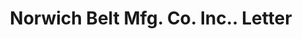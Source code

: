 ---
doi: 10.7916/D8GX5PJ1
date_other: '1906'
date_other_textual: '1906'
form: correspondence
genre:
- Letters (correspondence)
name:
- Norwich Belt Mfg. Co. Inc.
object_in_context_url: https://biggert.cul.columbia.edu/items/view/ave_biggert_00427
subject_hierarchical_geographic:
- Boston, Massachusetts, United States
subject_name:
- Norwich Belt Mfg. Co. Inc.
title: Norwich Belt Mfg. Co. Inc.. Letter
sort_title: Norwich Belt Mfg. Co. Inc.. Letter
call_number: ave_biggert_00427
coordinates:
- 42.35805555555556,-71.06361111111111
pid: ave_biggert_00427
identifiers: ave_biggert_00427
canvas_id: ldpd:395701
permalink: "/items/ave_biggert_00427/"
layout: iiif-image-page
---